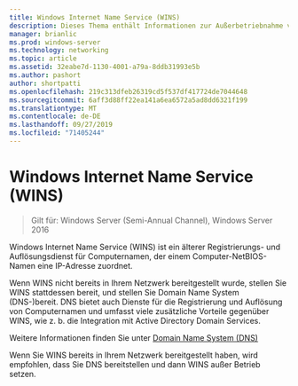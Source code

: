 ```yaml
---
title: Windows Internet Name Service (WINS)
description: Dieses Thema enthält Informationen zur Außerbetriebnahme von WINS und zum Verwenden von DNS für die Namensauflösungsdienste in Ihrem Netzwerk.
manager: brianlic
ms.prod: windows-server
ms.technology: networking
ms.topic: article
ms.assetid: 32eabe7d-1130-4001-a79a-8ddb31993e5b
ms.author: pashort
author: shortpatti
ms.openlocfilehash: 219c313dfeb26319cd5f537df417724de7044648
ms.sourcegitcommit: 6aff3d88ff22ea141a6ea6572a5ad8dd6321f199
ms.translationtype: MT
ms.contentlocale: de-DE
ms.lasthandoff: 09/27/2019
ms.locfileid: "71405244"
---
```

#  <a name="windows-internet-name-service-wins"></a>Windows Internet Name Service (WINS)

>Gilt für: Windows Server (Semi-Annual Channel), Windows Server 2016

Windows Internet Name Service (WINS) ist ein älterer Registrierungs- und Auflösungsdienst für Computernamen, der einem Computer-NetBIOS-Namen eine IP-Adresse zuordnet.

Wenn WINS nicht bereits in Ihrem Netzwerk bereitgestellt wurde, stellen Sie WINS stattdessen bereit, und stellen Sie Domain Name System \(DNS-\)bereit. DNS bietet auch Dienste für die Registrierung und Auflösung von Computernamen und umfasst viele zusätzliche Vorteile gegenüber WINS, wie z. b. die Integration mit Active Directory Domain Services.

Weitere Informationen finden Sie unter [Domain Name System (DNS)](https://docs.microsoft.com/windows-server/networking/dns/dns-top)

Wenn Sie WINS bereits in Ihrem Netzwerk bereitgestellt haben, wird empfohlen, dass Sie DNS bereitstellen und dann WINS außer Betrieb setzen.
